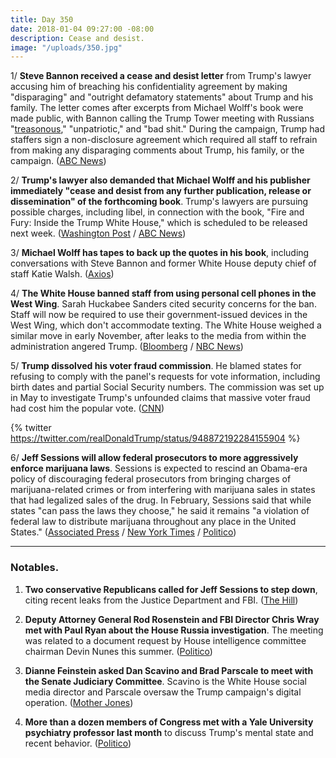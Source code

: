 ```yaml
---
title: Day 350
date: 2018-01-04 09:27:00 -08:00
description: Cease and desist.
image: "/uploads/350.jpg"
---
```


1/ **Steve Bannon received a cease and desist letter** from Trump's lawyer accusing him of breaching his confidentiality agreement by making "disparaging" and "outright defamatory statements" about Trump and his family. The letter comes after excerpts from Michael Wolff's book were made public, with Bannon calling the Trump Tower meeting with Russians "[treasonous](https://whatthefuckjusthappenedtoday.com/2018/01/03/day-349/#1-steve-bannon-called-the-trump-towe)," "unpatriotic," and "bad shit." During the campaign, Trump had staffers sign a non-disclosure agreement which required all staff to refrain from making any disparaging comments about Trump, his family, or the campaign. ([ABC News](http://abcnews.go.com/Politics/trump-attorney-sends-bannon-cease-desist-letter-disparaging/story?id=52128555))

2/ **Trump's lawyer also demanded that Michael Wolff and his publisher immediately "cease and desist from any further publication, release or dissemination" of the forthcoming book**. Trump's lawyers are pursuing possible charges, including libel, in connection with the book, "Fire and Fury: Inside the Trump White House," which is scheduled to be released next week. ([Washington Post](https://www.washingtonpost.com/politics/trump-slams-bannon-when-he-was-fired-he-not-only-lost-his-job-he-lost-his-mind/2018/01/03/21fb158a-f0aa-11e7-b3bf-ab90a706e175_story.html) / [ABC News](http://abcnews.go.com/Politics/trump-attorney-sends-letter-author-book-demanding-cease/story?id=52134956))

3/ **Michael Wolff has tapes to back up the quotes in his book**, including conversations with Steve Bannon and former White House deputy chief of staff Katie Walsh. ([Axios](https://www.axios.com/how-michael-wolff-did-it-2522360813.html))

4/ **The White House banned staff from using personal cell phones in the West Wing**. Sarah Huckabee Sanders cited security concerns for the ban. Staff will now be required to use their government-issued devices in the West Wing, which don't accommodate texting. The White House weighed a similar move in early November, after leaks to the media from within the administration angered Trump. ([Bloomberg](https://www.bloomberg.com/news/articles/2018-01-04/a-new-ban-at-the-white-house-staff-s-personal-mobile-phones) / [NBC News](https://www.nbcnews.com/politics/donald-trump/white-house-bans-personal-cell-phone-use-staffers-guests-n834546))

5/ **Trump dissolved his voter fraud commission**. He blamed states for refusing to comply with the panel's requests for vote information, including birth dates and partial Social Security numbers. The commission was set up in May to investigate Trump's unfounded claims that massive voter fraud had cost him the popular vote. ([CNN](https://www.cnn.com/2018/01/03/politics/presidential-election-commission/index.html))

{% twitter https://twitter.com/realDonaldTrump/status/948872192284155904 %}

6/ **Jeff Sessions will allow federal prosecutors to more aggressively enforce marijuana laws**. Sessions is expected to rescind an Obama-era policy of discouraging federal prosecutors from bringing charges of marijuana-related crimes or from interfering with marijuana sales in states that had legalized sales of the drug. In February, Sessions said that while states "can pass the laws they choose," he said it remains "a violation of federal law to distribute marijuana throughout any place in the United States." ([Associated Press](https://apnews.com/19f6bfec15a74733b40eaf0ff9162bfa/AP-NewsBreak:-US-to-end-policy-that-let-legal-pot-flourish) / [New York Times](https://www.nytimes.com/2018/01/04/us/politics/marijuana-legalization-justice-department-prosecutions.html) / [Politico](https://www.politico.com/story/2018/01/04/jeff-sessions-marijuana-policy-us-attorney-enforcement-324020))

---

### Notables.

1. **Two conservative Republicans called for Jeff Sessions to step down**, citing recent leaks from the Justice Department and FBI. ([The Hill](http://thehill.com/homenews/house/367403-meadows-jordan-say-time-for-sessions-to-go))

2. **Deputy Attorney General Rod Rosenstein and FBI Director Chris Wray met with Paul Ryan about the House Russia investigation**. The meeting was related to a document request by House intelligence committee chairman Devin Nunes this summer. ([Politico](https://www.politico.com/story/2018/01/03/ryan-rosenstein-wray-fbi-justice-322618))

3. **Dianne Feinstein asked Dan Scavino and Brad Parscale to meet with the Senate Judiciary Committee**. Scavino is the White House social media director and Parscale oversaw the Trump campaign's digital operation. ([Mother Jones](http://www.motherjones.com/politics/2018/01/sen-feinstein-says-trumps-social-media-guru-may-have-corresponded-with-russian-nationals/))

4. **More than a dozen members of Congress met with a Yale University psychiatry professor last month** to discuss Trump's mental state and recent behavior. ([Politico](https://www.politico.com/story/2018/01/03/trump-25th-amendment-mental-health-322625))